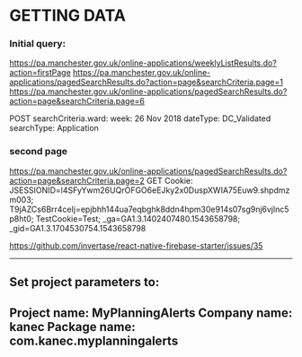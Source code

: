 # GETTING DATA

### Initial query:
https://pa.manchester.gov.uk/online-applications/weeklyListResults.do?action=firstPage
https://pa.manchester.gov.uk/online-applications/pagedSearchResults.do?action=page&searchCriteria.page=1
https://pa.manchester.gov.uk/online-applications/pagedSearchResults.do?action=page&searchCriteria.page=6

POST
searchCriteria.ward: 
week: 26 Nov 2018
dateType: DC_Validated
searchType: Application

### second page
https://pa.manchester.gov.uk/online-applications/pagedSearchResults.do?action=page&searchCriteria.page=2
GET
Cookie: JSESSIONID=l4SFyYwm26UQrOFGO6eEJky2x0DuspXWIA75Euw9.shpdmzm003; T9jAZCs6Brr4ceIj=epjbhh144ua7eqbghk8ddn4hpm30e914s07sg9nj6vjlnc5p8ht0; TestCookie=Test; _ga=GA1.3.1402407480.1543658798; _gid=GA1.3.1704530754.1543658798

https://github.com/invertase/react-native-firebase-starter/issues/35

---------------------------------------------------------
Set project parameters to:
---------------------------------------------------------
Project name:  MyPlanningAlerts
Company name:  kanec
Package name:  com.kanec.myplanningalerts
---------------------------------------------------------
